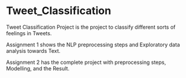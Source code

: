 # Tweet_Classification

Tweet Classification Project is the project to classify different sorts of feelings in Tweets. 

Assignment 1 shows the NLP preprocessing steps and Exploratory data analysis towards Text.

Assignment 2 has the complete project with preprocessing steps, Modelling, and the Result.

